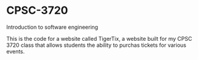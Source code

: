 # CPSC-3720
 Introduction to software engineering

 This is the code for a website called TigerTix, a website built for my CPSC 3720 class that allows students the ability to purchas tickets for various events. 
